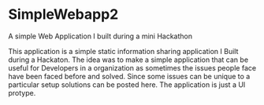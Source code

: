 SimpleWebapp2
=============

A simple Web Application I built during a mini Hackathon

This application is a simple static information sharing application I Built during a Hackaton. The idea was to make a simple
application that can be useful for Developers in a organization as sometimes the issues people face have been faced before and
solved. Since some issues can be unique to a particular setup solutions can be posted here.
The application is just a UI protype.
